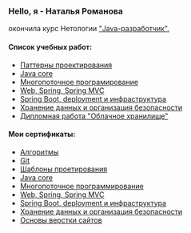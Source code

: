 ### Hello, я - Наталья Романова
окончила курс Нетологии ["Java-разработчик".](https://netology.ru/programs/java-developer?recommended_by=instant_search)

#### Список учебных работ:
- [Паттерны проектирования](https://github.com/romanova-nat/list-patterns)
- [Java core]()
- [Многопоточное програмирование](https://github.com/romanova-nat/list-multithreading-)
- [Web, Spring, Spring MVC](https://github.com/romanova-nat/list-web_spring_mvc)
- [Spring Boot, deployment и инфраструктура](https://github.com/romanova-nat/list-spring_boot)
- [Хранение данных и организация безопасности](https://github.com/romanova-nat/list-security)
- [Дипломная работа "Облачное хранилище"](https://github.com/romanova-nat/Cloude)

#### Мои сертификаты:
- [Алгоритмы](https://github.com/romanova-nat/sertifications/blob/main/Algo.jpeg)
- [Git](https://github.com/romanova-nat/sertifications/blob/main/Git.jpeg)
- [Шаблоны проетирования](https://github.com/romanova-nat/sertifications/blob/main/Patterns.jpeg)
- [Java core](https://github.com/romanova-nat/sertifications/blob/main/Java%20core.jpeg)
- [Многопоточное программирование](https://github.com/romanova-nat/sertifications/blob/main/Multithread.jpeg)
- [Web, Spring, Spring MVC](https://github.com/romanova-nat/sertifications/blob/main/Spring%20mvc%20.jpeg)
- [Spring Boot, deployment и инфраструктура](https://github.com/romanova-nat/sertifications/blob/main/Spring%20boot.jpeg)
- [Хранение данных и организация безопасности](https://github.com/romanova-nat/sertifications/blob/main/Security.jpeg)
- [Основы верстки сайтов](https://github.com/romanova-nat/sertifications/blob/main/html%20%26%20css.pdf)
